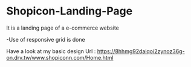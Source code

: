 # Shopicon-Landing-Page
It is a landing page of a e-commerce website 

-Use of responsive grid is done

Have  a look at my basic design 
Url : https://8hhmg92daiqoi2zynoz36g-on.drv.tw/www.shopiconn.com/Home.html

